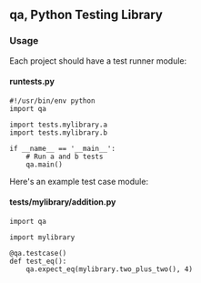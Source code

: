 qa, Python Testing Library
--------------------------

### Usage

Each project should have a test runner module:

#### runtests.py 

    #!/usr/bin/env python
    import qa

    import tests.mylibrary.a
    import tests.mylibrary.b

    if __name__ == '__main__':
        # Run a and b tests
        qa.main()

Here's an example test case module:

#### tests/mylibrary/addition.py

    import qa

    import mylibrary

    @qa.testcase()
    def test_eq():
        qa.expect_eq(mylibrary.two_plus_two(), 4)
 
 
